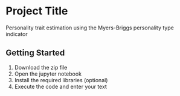 # Project Title

Personality trait estimation using the Myers-Briggs personality type indicator

## Getting Started

1. Download the zip file
2. Open the jupyter notebook 
3. Install the required libraries (optional)
4. Execute the code and enter your text
